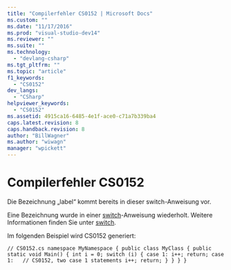 ```yaml
---
title: "Compilerfehler CS0152 | Microsoft Docs"
ms.custom: ""
ms.date: "11/17/2016"
ms.prod: "visual-studio-dev14"
ms.reviewer: ""
ms.suite: ""
ms.technology: 
  - "devlang-csharp"
ms.tgt_pltfrm: ""
ms.topic: "article"
f1_keywords: 
  - "CS0152"
dev_langs: 
  - "CSharp"
helpviewer_keywords: 
  - "CS0152"
ms.assetid: 4915ca16-6485-4e1f-ace0-c71a7b339ba4
caps.latest.revision: 8
caps.handback.revision: 8
author: "BillWagner"
ms.author: "wiwagn"
manager: "wpickett"
---
```

# Compilerfehler CS0152
Die Bezeichnung „label“ kommt bereits in dieser switch\-Anweisung vor.  
  
 Eine Bezeichnung wurde in einer [switch](../../csharp/language-reference/keywords/switch.md)\-Anweisung wiederholt. Weitere Informationen finden Sie unter [switch](../../csharp/language-reference/keywords/switch.md).  
  
 Im folgenden Beispiel wird CS0152 generiert:  
  
```  
// CS0152.cs namespace MyNamespace { public class MyClass { public static void Main() { int i = 0; switch (i) { case 1: i++; return; case 1:   // CS0152, two case 1 statements i++; return; } } } }  
```